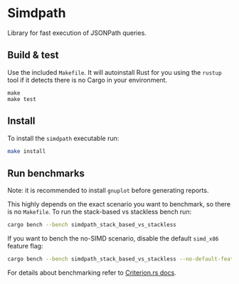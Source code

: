 # Simdpath

Library for fast execution of JSONPath queries.

## Build & test

Use the included `Makefile`. It will autoinstall Rust for you using the `rustup` tool if it detects there is no Cargo in your environment.

```
make
make test
```

## Install

To install the `simdpath` executable run:

```bash
make install
```

## Run benchmarks

Note: it is recommended to install `gnuplot` before generating reports.

This highly depends on the exact scenario you want to benchmark, so there is no `Makefile`. To run the stack-based vs stackless bench run:

```bash
cargo bench --bench simdpath_stack_based_vs_stackless
```

If you want to bench the no-SIMD scenario, disable the default `simd_x86` feature flag:

```bash
cargo bench --bench simdpath_stack_based_vs_stackless --no-default-features
```

For details about benchmarking refer to [Criterion.rs docs](https://github.com/bheisler/criterion.rs).
